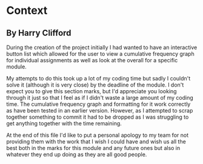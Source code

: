 # Context

## By Harry Clifford

During the creation of the project initially I had wanted to
have an interactive button list which allowed for the user to
view a cumulative frequency graph for individual assignments
as well as look at the overall for a specific module.

My attempts to do this took up a lot of my coding time but
sadly I couldn't solve it (although it is very close) by
the deadline of the module. I don't expect you to give this
section marks, but I'd appreciate you looking through it just
so that I feel as if I didn't waste a large amount of my
coding time. The cumulative frequency graph and formatting
for it work correctly as have been tested in an earlier version.
However, as I attempted to scrap together something to commit it
had to be dropped as I was struggling to get anything together
with the time remaining.

At the end of this file I'd like to put a personal apology to my
team for not providing them with the work that I wish I could have
and wish us all the best both in the marks for this module and any
future ones but also in whatever they end up doing as they are
all good people.
